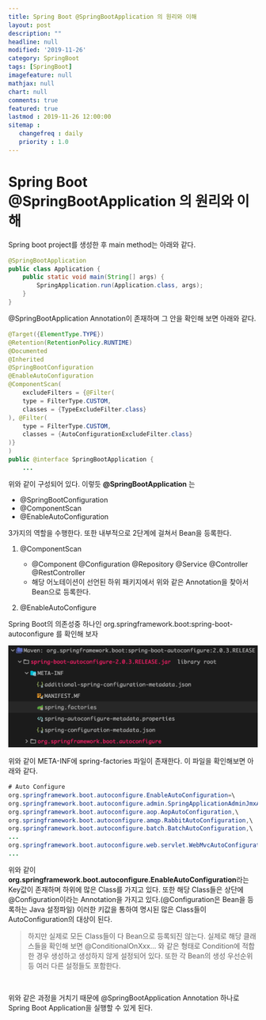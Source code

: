 ```yaml
---
title: Spring Boot @SpringBootApplication 의 원리와 이해
layout: post
description: ""
headline: null
modified: '2019-11-26'
category: SpringBoot
tags: [SpringBoot]
imagefeature: null
mathjax: null
chart: null
comments: true
featured: true
lastmod : 2019-11-26 12:00:00
sitemap :  
   changefreq : daily
   priority : 1.0
---
```


# Spring Boot @SpringBootApplication 의 원리와 이해

Spring boot project를 생성한 후 main method는 아래와 같다.

```java
@SpringBootApplication
public class Application {
    public static void main(String[] args) {
        SpringApplication.run(Application.class, args);
    }
}
```

@SpringBootApplication Annotation이 존재하며 그 안을 확인해 보면 아래와 같다.

```java
@Target({ElementType.TYPE})
@Retention(RetentionPolicy.RUNTIME)
@Documented
@Inherited
@SpringBootConfiguration
@EnableAutoConfiguration
@ComponentScan(
    excludeFilters = {@Filter(
    type = FilterType.CUSTOM,
    classes = {TypeExcludeFilter.class}
), @Filter(
    type = FilterType.CUSTOM,
    classes = {AutoConfigurationExcludeFilter.class}
)}
)
public @interface SpringBootApplication {
    ...
```


위와 같이 구성되어 있다.
이렇듯 **@SpringBootApplication** 는 

- @SpringBootConfiguration
- @ComponentScan
- @EnableAutoConfiguration

3가지의 역할을 수행한다. 또한 내부적으로 2단계에 걸쳐서 Bean을 등록한다.

1. @ComponentScan 
    - @Component @Configuration @Repository @Service @Controller @RestController 
    - 해당 어노테이션이 선언된 하위 패키지에서 위와 같은 Annotation을 찾아서 Bean으로 등록한다.

2. @EnableAutoConfigure

Spring Boot의 의존성중 하나인 org.springframework.boot:spring-boot-autoconfigure 를 확인해 보자

![spring-boot-autoconfigure](/images/post/EnableAutoConfiguration/spring-boot-autuconfigure.png) 

위와 같이 META-INF에 spring-factories 파일이 존재한다. 이 파일을 확인해보면 아래와 같다.

```java
# Auto Configure
org.springframework.boot.autoconfigure.EnableAutoConfiguration=\
org.springframework.boot.autoconfigure.admin.SpringApplicationAdminJmxAutoConfiguration,\
org.springframework.boot.autoconfigure.aop.AopAutoConfiguration,\
org.springframework.boot.autoconfigure.amqp.RabbitAutoConfiguration,\
org.springframework.boot.autoconfigure.batch.BatchAutoConfiguration,\
...
org.springframework.boot.autoconfigure.web.servlet.WebMvcAutoConfiguration,\
...
```

위와 같이 **org.springframework.boot.autoconfigure.EnableAutoConfiguration**라는 Key값이 존재하며 하위에 많은 Class를 가지고 있다. 또한 해당 Class들은 상단에 @Configuration이라는 Annotation을 가지고 있다.(@Configuration은 Bean을 등록하는 Java 설정파일) 이러한 키값을 통하여 명시된 많은 Class들이 AutoConfiguration의 대상이 된다.

> 하지만 실제로 모든 Class들이 다 Bean으로 등록되진 않는다. 실제로 해당 클래스들을 확인해 보면 @ConditionalOnXxx... 와 같은 형태로 Condition에 적합한 경우 생성하고 생성하지 않게 설정되어 있다. 또한 각 Bean의 생성 우선순위 등 여러 다른 설정들도 포함한다.

<br />

위와 같은 과정을 거치기 때문에 @SpringBootApplication Annotation 하나로 Spring Boot Application을 실행할 수 있게 된다.